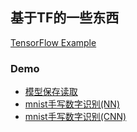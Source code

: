 ## 基于TF的一些东西

[TensorFlow Example](TensorFlowExample.ipynb)

### Demo

* [模型保存读取](tf_save_load.ipynb)
* [mnist手写数字识别(NN)](basic_mnist_demo.py)
* [mnist手写数字识别(CNN)](mnist_cnn_demo.py)


